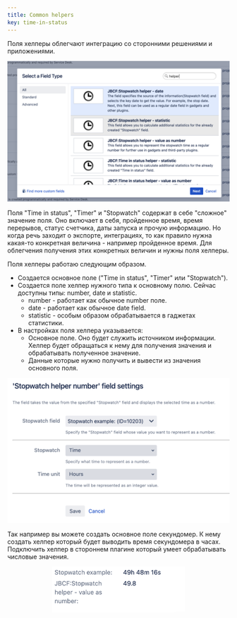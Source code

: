 ```yaml
---
title: Common helpers
key: time-in-status
---
```


Поля хелперы облегчают интеграцию со сторонними решениями и приложениями.

<p style="text-align: center;"><a href="/uploads/time-in-status/common-helpers/1.png"><img src="/uploads/time-in-status/common-helpers/1.png" style="width:600px;"/></a></p>

Поля "Time in status", "Timer" и "Stopwatch" содержат в себе "сложное" значение поля. Оно включает в себя, пройденное время, время перерывов, статус счетчика, даты запуска и прочую информацию. Но когда речь заходит о экспорте, интеграциях, то как правило нужна какая-то конкретная величина - например пройденное время. Для облегчения получения этих конкретных величин и нужны поля хелперы.

Поля хелперы работаю следующим образом.<br>
* Создается основное поле ("Time in status", "Timer" или "Stopwatch").
* Создается поле хелпер нужного типа к основному полю. Сейчас доступны типы: number, date и statistic.
    * number - работает как обычное number поле.
    * date - работает как обычное date field.
    * statistic - особым образом обрабатывается в гаджетах статистики.
* В настройках поля хелпера указывается:
    * Основное поле. Оно будет служить источником информации. Хелпер будет обращаться к нему для получения значения и обрабатывать полученное значение.
    * Данные которые нужно получить и вывести из значения основного поля.
    
<p style="text-align: center;"><a href="/uploads/time-in-status/common-helpers/2.png"><img src="/uploads/time-in-status/common-helpers/2.png" style="width:600px;"/></a></p>

Так например вы можете создать основное поле секундомер. К нему создать хелпер который будет выводить время секундомера в часах. Подключить хелпер в стороннем плагине который умеет обрабатывать числовые значения. 

<p style="text-align: center;"><a href="/uploads/time-in-status/common-helpers/3.png"><img src="/uploads/time-in-status/common-helpers/3.png" style="width:300px;"/></a></p>


